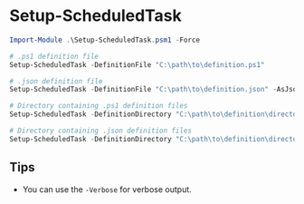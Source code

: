 # Setup-ScheduledTask

```powershell
Import-Module .\Setup-ScheduledTask.psm1 -Force

# .ps1 definition file
Setup-ScheduledTask -DefinitionFile "C:\path\to\definition.ps1"

# .json definition file
Setup-ScheduledTask -DefinitionFile "C:\path\to\definition.json" -AsJson

# Directory containing .ps1 definition files
Setup-ScheduledTask -DefinitionDirectory "C:\path\to\definition\directory\"

# Directory containing .json definition files
Setup-ScheduledTask -DefinitionDirectory "C:\path\to\definition\directory\" -AsJson
```

## Tips

- You can use the `-Verbose` for verbose output.
